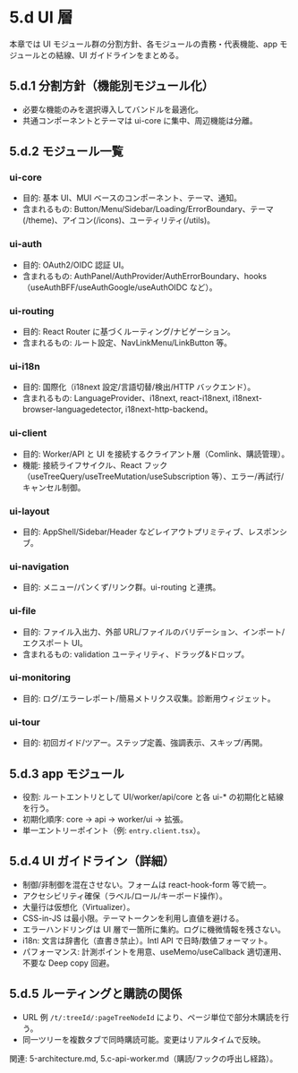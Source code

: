# 5.d UI 層

本章では UI モジュール群の分割方針、各モジュールの責務・代表機能、app モジュールとの結線、UI ガイドラインをまとめる。

## 5.d.1 分割方針（機能別モジュール化）
- 必要な機能のみを選択導入してバンドルを最適化。
- 共通コンポーネントとテーマは ui-core に集中、周辺機能は分離。

## 5.d.2 モジュール一覧

### ui-core
- 目的: 基本 UI、MUI ベースのコンポーネント、テーマ、通知。
- 含まれるもの: Button/Menu/Sidebar/Loading/ErrorBoundary、テーマ(/theme)、アイコン(/icons)、ユーティリティ(/utils)。

### ui-auth
- 目的: OAuth2/OIDC 認証 UI。
- 含まれるもの: AuthPanel/AuthProvider/AuthErrorBoundary、hooks（useAuthBFF/useAuthGoogle/useAuthOIDC など）。

### ui-routing
- 目的: React Router に基づくルーティング/ナビゲーション。
- 含まれるもの: ルート設定、NavLinkMenu/LinkButton 等。

### ui-i18n
- 目的: 国際化（i18next 設定/言語切替/検出/HTTP バックエンド）。
- 含まれるもの: LanguageProvider、i18next, react-i18next, i18next-browser-languagedetector, i18next-http-backend。

### ui-client
- 目的: Worker/API と UI を接続するクライアント層（Comlink、購読管理）。
- 機能: 接続ライフサイクル、React フック（useTreeQuery/useTreeMutation/useSubscription 等）、エラー/再試行/キャンセル制御。

### ui-layout
- 目的: AppShell/Sidebar/Header などレイアウトプリミティブ、レスポンシブ。

### ui-navigation
- 目的: メニュー/パンくず/リンク群。ui-routing と連携。

### ui-file
- 目的: ファイル入出力、外部 URL/ファイルのバリデーション、インポート/エクスポート UI。
- 含まれるもの: validation ユーティリティ、ドラッグ&ドロップ。

### ui-monitoring
- 目的: ログ/エラーレポート/簡易メトリクス収集。診断用ウィジェット。

### ui-tour
- 目的: 初回ガイド/ツアー。ステップ定義、強調表示、スキップ/再開。

## 5.d.3 app モジュール
- 役割: ルートエントリとして UI/worker/api/core と各 ui-* の初期化と結線を行う。
- 初期化順序: core → api → worker/ui → 拡張。
- 単一エントリーポイント（例: `entry.client.tsx`）。

## 5.d.4 UI ガイドライン（詳細）
- 制御/非制御を混在させない。フォームは react-hook-form 等で統一。
- アクセシビリティ確保（ラベル/ロール/キーボード操作）。
- 大量行は仮想化（Virtualizer）。
- CSS-in-JS は最小限。テーマトークンを利用し直値を避ける。
- エラーハンドリングは UI 層で一箇所に集約。ログに機微情報を残さない。
- i18n: 文言は辞書化（直書き禁止）。Intl API で日時/数値フォーマット。
- パフォーマンス: 計測ポイントを用意、useMemo/useCallback 適切運用、不要な Deep copy 回避。

## 5.d.5 ルーティングと購読の関係
- URL 例 `/t/:treeId/:pageTreeNodeId` により、ページ単位で部分木購読を行う。
- 同一ツリーを複数タブで同時購読可能。変更はリアルタイムで反映。

関連: 5-architecture.md, 5.c-api-worker.md（購読/フックの呼出し経路）。